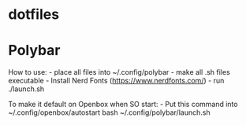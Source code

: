 # dotfiles

# Polybar

How to use:
    - place all files into ~/.config/polybar
    - make all .sh files executable
    - Install Nerd Fonts (https://www.nerdfonts.com/)
    - run ./launch.sh

To make it default on Openbox when SO start:
    - Put this command into ~/.config/openbox/autostart
    bash ~/.config/polybar/launch.sh